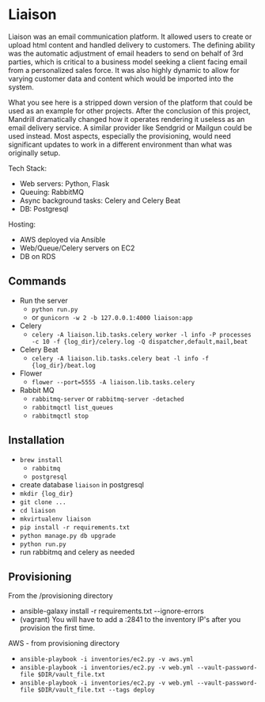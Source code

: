 # Liaison

Liaison was an email communication platform. It allowed users to create or upload html content and handled delivery to customers. The defining ability was the automatic adjustment of email headers to send on behalf of 3rd parties, which is critical to a business model seeking a client facing email from a personalized sales force. It was also highly dynamic to allow for varying customer data and content which would be imported into the system.

What you see here is a stripped down version of the platform that could be used as an example for other projects. After the conclusion of this project, Mandrill dramatically changed how it operates rendering it useless as an email delivery service. A similar provider like Sendgrid or Mailgun could be used instead. Most aspects, especially the provisioning, would need significant updates to work in a different environment than what was originally setup.

Tech Stack:

* Web servers: Python, Flask
* Queuing: RabbitMQ
* Async background tasks: Celery and Celery Beat
* DB: Postgresql

Hosting:

* AWS deployed via Ansible
* Web/Queue/Celery servers on EC2
* DB on RDS


## Commands

* Run the server
	* `python run.py`
	* or `gunicorn -w 2 -b 127.0.0.1:4000 liaison:app`
* Celery
	* `celery -A liaison.lib.tasks.celery worker -l info -P processes -c 10 -f {log_dir}/celery.log -Q dispatcher,default,mail,beat`
* Celery Beat
	* `celery -A liaison.lib.tasks.celery beat -l info -f {log_dir}/beat.log`
* Flower
	* `flower --port=5555 -A liaison.lib.tasks.celery`
* Rabbit MQ
	* `rabbitmq-server` or `rabbitmq-server -detached`
	* `rabbitmqctl list_queues`
	* `rabbitmqctl stop`


## Installation

* `brew install`
    * `rabbitmq`
    * `postgresql`
* create database `liaison` in postgresql
* `mkdir {log_dir}`
* `git clone ...`
* `cd liaison`
* `mkvirtualenv liaison`
* `pip install -r requirements.txt`
* `python manage.py db upgrade`
* `python run.py`
* run rabbitmq and celery as needed


## Provisioning

From the /provisioning directory

* ansible-galaxy install -r requirements.txt --ignore-errors
* (vagrant) You will have to add a :2841 to the inventory IP's after you provision the first time.

AWS - from provisioning directory

* `ansible-playbook -i inventories/ec2.py -v aws.yml`
* `ansible-playbook -i inventories/ec2.py -v web.yml --vault-password-file $DIR/vault_file.txt`
* `ansible-playbook -i inventories/ec2.py -v web.yml --vault-password-file $DIR/vault_file.txt --tags deploy`
